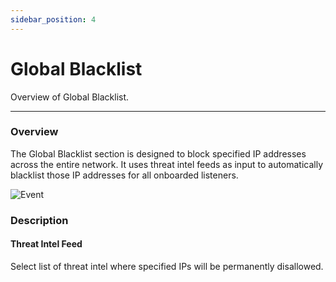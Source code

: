 ```yaml
---
sidebar_position: 4
---
```


# Global Blacklist
Overview of Global Blacklist.

---

### Overview
The Global Blacklist section is designed to block specified IP addresses across the entire network. It uses threat intel feeds as input to automatically blacklist those IP addresses for all onboarded listeners.

![Event](/img/adc/v8/docs/globalBlacklist.png)

### Description

#### Threat Intel Feed 

Select list of threat intel where specified IPs will be permanently disallowed.
